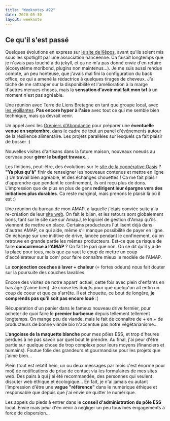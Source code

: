 ```yaml
---
title: "Weeknotes #22"
date: 2020-05-30
layout: weeknote
---
```


## Ce qu'il s'est passé

Quelques évolutions en express sur [le site de Kèpos](https://www.kepos.fr/), avant qu'ils soient mis sous les spotlight par une association nancéenne. Ca faisait longtemps que je n'avais pas touché à du jekyll, et ça ne m'a pas donné envie d'en refaire (écosystème moribond, plugins non maintenus...). Je me suis aussi rendue compte, un peu honteuse, que j'avais mal fini la configuration du back office, ce qui a amené la rédactrice à quelques tirages de cheveux. J'ai tâché de me rattraper sur la disponibilité et l'amélioration à la marge d'autres menues choses, mais la **sensation d'avoir mal fait mon taf** à un moment n'est pas agréable.

Une réunion avec Terre de Liens Bretagne en tant que groupe local, avec [les vigiliantes](https://www.vigiliantes.fr/). **Pas encore hyper à l'aise** avec tout ce qui me semble bien technique, mais ça devrait venir.

Un appel avec les [Greniers d'Abondance](https://resiliencealimentaire.org/) pour préparer une **éventuelle venue en septembre**, dans le cadre de tout un panel d'événements autour de la résilience alimentaire. Les projets parallèles sur lesquels ça fait plaisir de bosser :)

Nouvelles visites d'artisans dans la future maison, nouveaux noeuds au cerveau pour **gérer le budget travaux**...

Les finitions, peut-être, des évolutions sur le [site de la coopérative Oasis](https://cooperative-oasis.org/) ? **"Ya plus qu'à"** finir de renseigner les nouveaux contenus et mettre en ligne :) Un travail bien agréable, et des échanges chouettes ! Ca me fait plaisir d'apprendre que pendant le confinement, ils ont reçu plus de dons. L'impression que de plus en plus de gens **redirigent leur épargne vers des initiatives plus durables**. Ca reste marginal, mais prenons le plaisir là où il est :)

Une réunion du bureau de mon AMAP, à laquelle j'étais conviée suite à la re-création de leur [site web](https://www.amaparcellesolidaire.fr/). On fait le bilan, et les retours sont globalement bons, tant sur le site que sur AmapJ, le logiciel de gestion d'Amap qu'ils viennent de mettre en place. Certains producteurs l'utilisent déjà dans d'autres AMAP, ce qui aide, même s'il manque possibilité de payer en ligne. On échange sur une inititive de drive, lancée pendant le confinement, où on retrouve en grande partie les mêmes producteurs. Est-ce que ça risque de faire **concurrence à l'AMAP** ? On fait le pari que non. On se dit qu'il y a de la place pour tous, mais que ça vaut le coup de mettre un coup d'accélérateur sur la com' pour faire connaître mieux le modèle de l'AMAP.

La **conjonction couches à laver + chaleur** (= fortes odeurs) nous fait douter sur la poursuite des couches lavables.

Encore des visites de notre appart' actuel, cette fois avec plein d'enfants en bas âge (j'aime bien). Je croise les doigts pour que quelqu'un ait enfin un coup de coeur et que ça s'arrête. Il est chouette, ce bout de longère, **je comprends pas qu'il soit pas encore loué** :(

Récupération d'un panier dans le fameux nouveau drive fermier, pour acheter de quoi faire le **premier barbecue** depuis tellement tellement longtemps. On mange peu de viande, mais le fait de connaître de + en + de producteurs de bonne viande bio n'accentue pas notre végétarianisme...

L'**angoisse de la maquette blanche** pour mes pôles ESS, et trop d'heures perdues à ne pas savoir par quel bout le prendre. Au final, j'ai peur d'être partie sur quelque chose de trop complexe pour leurs moyens (financiers et humains). Foutue folie des grandeurs et gourmandise pour les projets que j'aime bien...

Plein (tout est relatif hein, un ou deux messages par mois c'est énorme pour moi) de notifications de prise de contact via les formulaires de mes sites web. Des pairs à qui j'ai été recommandée, des personnes qui veulent discuter web éthique et écologique... En fait, je n'ai jamais eu autant l'impression d'être une **vague "référence"** dans le numérique éthique et responsable que depuis que j'ai envie de quitter le numérique.

Les appels du pieds à entrer dans le **conseil d'administration du pôle ESS** local. Envie mais peur d'en venir à négliger un peu tous mes engagements à force de dispersion...
